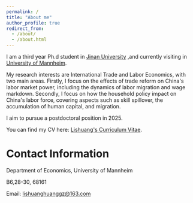 ```yaml
---
permalink: /
title: "About me"
author_profile: true
redirect_from: 
  - /about/
  - /about.html
---
```


I am a third year Ph.d student in [Jinan University](https://www.jnu.edu.cn) ,and currently visiting in [University of Mannheim](https://www.uni-mannheim.de).

My research interests are International Trade and Labor Economics, with two main areas. Firstly, I focus on the effects of trade reform on China's labor market power, including the dynamics of labor migration and wage markdown. Secondly, I focus on how the household policy impact on China's labor force, covering aspects such as skill spillover, the accumulation of human capital, and migration.

I aim to pursue a postdoctoral position in 2025. 

You can find my CV here: [Lishuang's Curriculum Vitae](lishuanghuang/assets/LishuangHuang_cv2024.pdf).


Contact Information
======
Department of Economics, University of Mannheim


B6,28-30, 68161

Email: lishuanghuanggz@163.com


